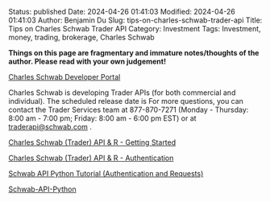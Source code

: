 Status: published
Date: 2024-04-26 01:41:03
Modified: 2024-04-26 01:41:03
Author: Benjamin Du
Slug: tips-on-charles-schwab-trader-api
Title: Tips on Charles Schwab Trader API
Category: Investment
Tags: Investment, money, trading, brokerage, Charles Schwab

**Things on this page are fragmentary and immature notes/thoughts of the author. Please read with your own judgement!**

[Charles Schwab Developer Portal](https://developer.schwab.com/)

Charles Schwab is developing Trader APIs 
(for both commercial and individual).
The scheduled release date is 
For more questions, 
you can contact the Trader Services team
at 877-870-7271 
(Monday - Thursday: 8:00 am - 7:00 pm;
Friday: 8:00 am - 6:00 pm EST)
or at traderapi@schwab.com
.

[Charles Schwab (Trader) API & R - Getting Started](https://www.youtube.com/watch?v=AOiFYj5iM5U)

[Charles Schwab (Trader) API & R - Authentication](https://www.youtube.com/watch?v=P2aYY9CiRLM)

[Schwab API Python Tutorial (Authentication and Requests)](https://www.youtube.com/watch?v=kHbom0KIJwc)

[Schwab-API-Python](https://github.com/tylerebowers/Schwab-API-Python)

